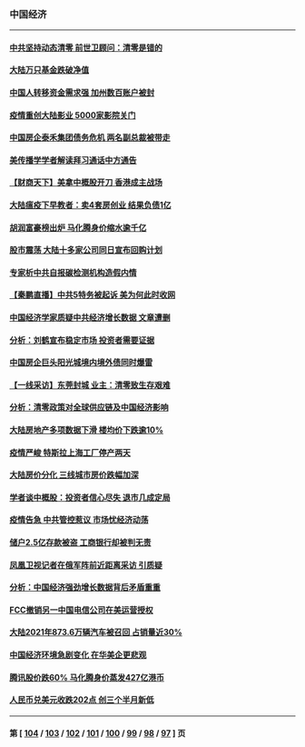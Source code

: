### 中国经济
---
#### [中共坚持动态清零 前世卫顾问：清零是错的](../../pages/ncid283/n13657719.md) 
#### [大陆万只基金跌破净值](../../pages/ncid283/n13657508.md) 
#### [中国人转移资金需求强 加州数百账户被封](../../pages/ncid283/n13657181.md) 
#### [疫情重创大陆影业 5000家影院关门](../../pages/ncid283/n13657073.md) 
#### [中国房企泰禾集团债务危机 两名副总裁被带走](../../pages/ncid283/n13656672.md) 
#### [美传播学学者解读拜习通话中方通告](../../pages/ncid283/n13656643.md) 
#### [【财商天下】美拿中概股开刀 香港成主战场](../../pages/ncid283/n13653967.md) 
#### [大陆瘟疫下早教者：卖4套房创业 结果负债1亿](../../pages/ncid283/n13655562.md) 
#### [胡润富豪榜出炉 马化腾身价缩水逾千亿](../../pages/ncid283/n13655221.md) 
#### [股市震荡 大陆十多家公司同日宣布回购计划](../../pages/ncid283/n13654975.md) 
#### [专家析中共自报碳检测机构造假内情](../../pages/ncid283/n13654609.md) 
#### [【秦鹏直播】中共5特务被起诉 美为何此时收网](../../pages/ncid283/n13654287.md) 
#### [中国经济学家质疑中共经济增长数据 文章遭删](../../pages/ncid283/n13654259.md) 
#### [分析：刘鹤宣布稳定市场 投资者需要证据](../../pages/ncid283/n13654099.md) 
#### [中国房企巨头阳光城境内境外债同时爆雷](../../pages/ncid283/n13654087.md) 
#### [【一线采访】东莞封城 业主：清零致生存艰难](../../pages/ncid283/n13652379.md) 
#### [分析：清零政策对全球供应链及中国经济影响](../../pages/ncid283/n13653981.md) 
#### [大陆房地产多项数据下滑 楼均价下跌逾10%](../../pages/ncid283/n13652733.md) 
#### [疫情严峻 特斯拉上海工厂停产两天](../../pages/ncid283/n13652854.md) 
#### [大陆房价分化 三线城市房价跌幅加深](../../pages/ncid283/n13651970.md) 
#### [学者谈中概股：投资者信心尽失 退市几成定局](../../pages/ncid283/n13651718.md) 
#### [疫情告急 中共管控惹议 市场忧经济动荡](../../pages/ncid283/n13651784.md) 
#### [储户2.5亿存款被盗 工商银行却被判无责](../../pages/ncid283/n13651232.md) 
#### [凤凰卫视记者在俄军阵前近距离采访 引质疑](../../pages/ncid283/n13651165.md) 
#### [分析：中国经济强劲增长数据背后矛盾重重](../../pages/ncid283/n13651155.md) 
#### [FCC撤销另一中国电信公司在美运营授权](../../pages/ncid283/n13651078.md) 
#### [大陆2021年873.6万辆汽车被召回 占销量近30%](../../pages/ncid283/n13649451.md) 
#### [中国经济环境急剧变化 在华美企更悲观](../../pages/ncid283/n13649696.md) 
#### [腾讯股价跌60% 马化腾身价蒸发427亿港币](../../pages/ncid283/n13648988.md) 
#### [人民币兑美元收跌202点 创三个半月新低](../../pages/ncid283/n13648882.md) 

---
#### 第 [ [104](./104.md) / [103](./103.md) / [102](./102.md) / [101](./101.md) / [100](./100.md) / [99](./99.md) / [98](./98.md) / [97](./97.md) ] 页
